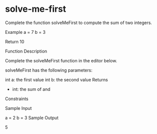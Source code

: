 # solve-me-first
Complete the function solveMeFirst to compute the sum of two integers.

Example
a = 7
b = 3

Return 10

Function Description

Complete the solveMeFirst function in the editor below.

solveMeFirst has the following parameters:

int a: the first value
int b: the second value
Returns
- int: the sum of  and 

Constraints


Sample Input

a = 2
b = 3
Sample Output

5

